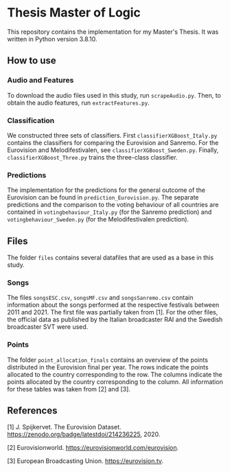 # Thesis Master of Logic

This repository contains the implementation for my Master's Thesis.
It was written in Python version 3.8.10.

## How to use
### Audio and Features
To download the audio files used in this study, run ```scrapeAudio.py```.
Then, to obtain the audio features, run ```extractFeatures.py```.

### Classification
We constructed three sets of classifiers. 
First ```classifierXGBoost_Italy.py``` contains the classifiers for comparing the Eurovision and Sanremo.
For the Eurovision and Melodifestivalen, see ```classifierXGBoost_Sweden.py```. 
Finally, ```classifierXGBoost_Three.py``` trains the three-class classifier. 

### Predictions
The implementation for the predictions for the general outcome of the Eurovision can be found in ```prediction_Eurovision.py```.
The separate predictions and the comparison to the voting behaviour of all countries are contained in ```votingbehaviour_Italy.py``` (for the Sanremo prediction) and ```votingbehaviour_Sweden.py``` (for the Melodifestivalen prediction).


## Files
The folder `files` contains several datafiles that are used as a base in this study.

### Songs
The files ```songsESC.csv```, ```songsMF.csv``` and ```songsSanremo.csv``` contain information about the songs performed at the respective festivals between 2011 and 2021. 
The first file was partially taken from [1]. For the other files, the official data as published by the Italian broadcaster RAI and the Swedish broadcaster SVT were used.

### Points
The folder `point_allocation_finals` contains an overview of the points distributed in the Eurovision final per year. 
The rows indicate the points allocated to the country corresponding to the row. The columns indicate the points allocated by the country corresponding to the column.
All information for these tables was taken from [2] and [3].


## References
[1] J. Spijkervet. The Eurovision Dataset. https://zenodo.org/badge/latestdoi/214236225, 2020. 

[2] Eurovisionworld. https://eurovisionworld.com/eurovision.

[3] European Broadcasting Union. https://eurovision.tv.
